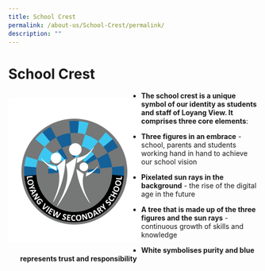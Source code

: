 ```yaml
---
title: School Crest
permalink: /about-us/School-Crest/permalink/
description: ""
---
```

School Crest
============



<div>

<div style="float: left">

![](/images/Logo.png)

</div><div>

*   **The school crest is a unique symbol of our identity as students and staff of Loyang View. It comprises three core elements**:

*   **Three figures in an embrace** \- school, parents and students working hand in hand to achieve our school vision
*   **Pixelated sun rays in the background** \- the rise of the digital age in the future
*   **A tree that is made up of the three figures and the sun rays** \- continuous growth of skills and knowledge

  

*   **White symbolises purity and blue represents trust and responsibility**

</div></div>

